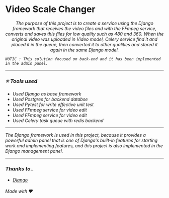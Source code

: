 # Video Scale Changer
  <p align="center">
    <i>
The purpose of this project is to create a service using the Django framework that receives the video files and with the FFmpeg service, converts and saves this files for low quality such as 480 and 360. When the original video was uploaded in Video model, Celery service find it and placed it in the queue, then converted it to other qualities and stored it again in the same Django model.
     
    NOTIC : This solution focused on back-end and it has been implemented in the admin panel.
  </p>
 
  <hr>
 
</p>


<h3>
⭐️ Tools used  
</h3>

<ul>
  <li>
    Used Django as base framework 
  </li>
  <li>
    Used Postgres for backend databse
  </li>
  <li>
    Used Pytest for write effective unit test
  </li>
  <li>
    Used FFmpeg service for video edit
  </li>
  <li>
    Used FFmpeg service for video edit
  </li>
  <li>
    Used Celery task queue with redis backend
  </li>
</ul>
<hr>

  <p>
  The Django framework is used in this project, because it provides a powerful admin panel that is one of Django's built-in features for starting work and implementing features, and this project is also implemented in the Django management panel.
  </p>


<hr>

### Thanks to..
* [Django](https://djangoproject.com)

###### Made with :heart:
